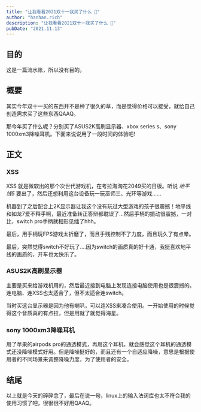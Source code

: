 ```yaml
---
title: "让我看看2021双十一我买了什么 🛒"
author: "hanhan.rich"
description: "让我看看2021双十一我买了什么 🛒"
pubDate: "2021.11.13"
---
```


## 目的

这是一篇流水账，所以没有目的。

## 概要

其实今年双十一买的东西并不是种了很久的草，而是觉得价格可以接受，就给自己创造需求买了这些东西QAAQ。

那今年买了什么呢？分别买了ASUS2K高刷显示器、xbox series s、sony 1000xm3降噪耳机。下面来说说用了一段时间的体验吧!

## 正文

### XSS

XSS 就是微软出的那个次世代游戏机，在考拉海淘花2049买的日版。听说 *地平线5* 要出了，然后还想利用这台设备玩一玩巫师三、光环等游戏......

机器到了之后配合上2K显示器让我这个没有玩过大型游戏的孩子很震撼！地平线和如龙7爱不释手啊，最近准备转正答辩都耽误了...然后手柄的振动很震撼，一对比，switch pro手柄就相形见绌了hhh。

最后，用手柄玩FPS游戏太折磨了，而且手残控制不了力度，而且玩久了有点晕。

最后，突然觉得switch不好玩了....因为switch的画质真的好卡通，我挺喜欢地平线的画质的，开车也太快乐了。

### ASUS2K高刷显示器

主要是买来给游戏机用的，然后最近接到电脑上发现连接电脑使用也是很震撼的。连电脑、连XSS也太适合了，但不太适合连switch。

当时买这台显示器是因为他有喇叭，可以连XSS来凑合使用。一开始使用的时候觉得这个音质真的有点拉，但是用就了就觉得海星。

### sony 1000xm3降噪耳机

用了苹果的airpods pro的通透模式，再用这个耳机，就会感觉这个耳机的通透模式还没降噪模式好用。但是降噪挺好的，而且还有一个自适应降噪，意思是根据使用者的不同场景来调整降噪力度，为了使用者的安全。

## 结尾

以上就是今天的碎碎念了，最后在说一句，linux上的输入法词库也太不符合我的使用习惯了吧，很很很不好用QAAQ。

